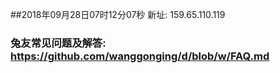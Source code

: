 ##2018年09月28日07时12分07秒 新址: 159.65.110.119
### 兔友常见问题及解答: https://github.com/wanggonging/d/blob/w/FAQ.md
